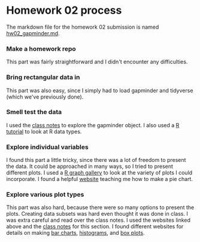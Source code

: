 Homework 02 process
================

The markdown file for the homework 02 submission is named [hw02\_gapminder.md](https://github.com/cheungamanda/STAT545-hw-cheung-amanda/blob/master/hw02/hw02_gapminder.md).

### Make a homework repo

This part was fairly straightforward and I didn't encounter any difficulties.

### Bring rectangular data in

This part was also easy, since I simply had to load gapminder and tidyverse (which we've previously done).

### Smell test the data

I used the [class notes](http://stat545.com/block006_care-feeding-data.html) to explore the gapminder object. I also used a [R tutorial](https://www.tutorialspoint.com/r/r_data_types.htm) to look at R data types.

### Explore individual variables

I found this part a little tricky, since there was a lot of freedom to present the data. It could be approached in many ways, so I tried to present different plots. I used a [R graph gallery](http://www.r-graph-gallery.com/portfolio/ggplot2-package/) to look at the variety of plots I could incorporate. I found a helpful [website](http://dwoll.de/rexrepos/posts/diagCategorical.html) teaching me how to make a pie chart.

### Explore various plot types

This part was also hard, because there were so many options to present the plots. Creating data subsets was hard even thought it was done in class. I was extra careful and read over the class notes. I used the websites linked above and the [class notes](http://stat545.com/cm005-notes_and_exercises.html) for this section. I found different websites for details on making [bar charts](http://ggplot2.tidyverse.org/reference/geom_bar.html), [histograms](http://ggplot2.tidyverse.org/reference/geom_histogram.html), and [box plots](http://ggplot2.tidyverse.org/reference/geom_boxplot.html).
